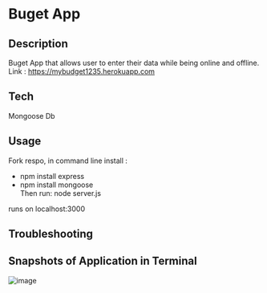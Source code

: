 
# Buget App   

## Description 
Buget App that allows user to enter their data while being online and offline.  
Link : https://mybudget1235.herokuapp.com

## Tech 
Mongoose Db  

## Usage 
Fork respo, in command line install :
- npm install express 
- npm install mongoose  
Then run:  node server.js    

runs on localhost:3000

## Troubleshooting 

## Snapshots of Application in Terminal 
![image](https://user-images.githubusercontent.com/64391826/88470604-57ce2780-cecc-11ea-9497-c045daefaca0.png)
